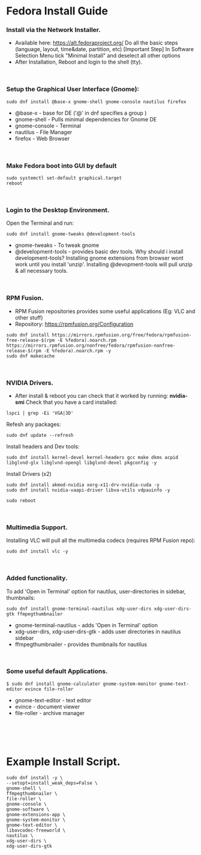 # Fedora Install Guide

### Install via the Network Installer.
- Available here: https://alt.fedoraproject.org/
Do all the basic steps (language, layout, time&date, partition, etc)
[Important Step] In Software Selection Menu tick "Minimal Install" and deselect all other options
- After Installation, Reboot and login to the shell (tty).
<br>

### Setup the Graphical User Interface (Gnome):
```
sudo dnf install @base-x gnome-shell gnome-console nautilus firefox
```
- @base-x - base for DE ('@' in dnf specifies a group )
- gnome-shell - Pulls minimal dependencies for Gnome DE
- gnome-console - Terminal
- nautilus - File Manager
- firefox - Web Browser
<br>

### Make Fedora boot into GUI by default
```
sudo systemctl set-default graphical.target
reboot
```
<br>

### Login to the Desktop Environment.
Open the Terminal and run:
```
sudo dnf install gnome-tweaks @development-tools
```
- gnome-tweaks - To tweak gnome
- @development-tools - provides basic dev tools. Why should i install development-tools? Installing gnome extensions from browser wont work until you install 'unzip'. Installing @devopment-tools will pull unzip & all necessary tools.
<br>

### RPM Fusion.
- RPM Fusion repositories provides some useful applications (Eg: VLC and other stuff)
- Repository: https://rpmfusion.org/Configuration
```
sudo dnf install https://mirrors.rpmfusion.org/free/fedora/rpmfusion-free-release-$(rpm -E %fedora).noarch.rpm https://mirrors.rpmfusion.org/nonfree/fedora/rpmfusion-nonfree-release-$(rpm -E %fedora).noarch.rpm -y
sudo dnf makecache
```
<br>

### NVIDIA Drivers.
- After install & reboot you can check that it worked by running: **nvidia-smi** 
Check that you have a card installed:
```
lspci | grep -Ei 'VGA|3D'
```
Refesh any packages:
```
sudo dnf update --refresh
```
Install headers and Dev tools:
```
sudo dnf install kernel-devel kernel-headers gcc make dkms acpid libglvnd-glx libglvnd-opengl libglvnd-devel pkgconfig -y
```
Install Drivers (x2)
```
sudo dnf install akmod-nvidia xorg-x11-drv-nvidia-cuda -y
sudo dnf install nvidia-vaapi-driver libva-utils vdpauinfo -y
```
```
sudo reboot
```
<br>

### Multimedia Support.
Installing VLC will pull all the multimedia codecs (requires RPM Fusion repo):
```
sudo dnf install vlc -y
```
<br>

### Added functionality.
To add 'Open in Terminal' option for nautilus, user-directories in sidebar, thumbnails:
```
sudo dnf install gnome-terminal-nautilus xdg-user-dirs xdg-user-dirs-gtk ffmpegthumbnailer
```
- gnome-terminal-nautilus - adds 'Open in Terminal' option
- xdg-user-dirs, xdg-user-dirs-gtk - adds user directories in nautilus sidebar
- ffmpegthumbnailer - provides thumbnails for nautilus
<br>

### Some useful default Applications.
```
$ sudo dnf install gnome-calculator gnome-system-monitor gnome-text-editor evince file-roller
```
- gnome-text-editor - text editor
- evince - document viewer
- file-roller - archive manager
<br>
<br>
<br>

# Example Install Script.
```
sudo dnf install -y \
--setopt=install_weak_deps=False \
gnome-shell \
ffmpegthumbnailer \
file-roller \
gnome-console \
gnome-software \
gnome-extensions-app \
gnome-system-monitor \
gnome-text-editor \
libavcodec-freeworld \
nautilus \
xdg-user-dirs \
xdg-user-dirs-gtk

```
